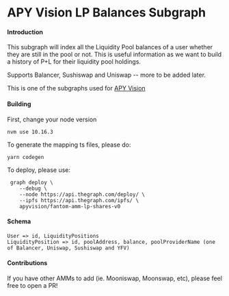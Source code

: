 # APY Vision LP Balances Subgraph

#### Introduction 
This subgraph will index all the Liquidity Pool balances of a user whether they are still in the pool or not. This is useful information as we want to build a history of P+L for their liquidity pool holdings. 

Supports Balancer, Sushiswap and Uniswap -- more to be added later.

This is one of the subgraphs used for [APY Vision](https://apy.vision)

#### Building

First, change your node version
```
nvm use 10.16.3
```

To generate the mapping ts files, please do:
```
yarn codegen
```
To deploy, please use:
```
 graph deploy \
    --debug \
    --node https://api.thegraph.com/deploy/ \
    --ipfs https://api.thegraph.com/ipfs/ \
    apyvision/fantom-amm-lp-shares-v0
```


#### Schema

```
User => id, LiquidityPositions
LiquidityPosition => id, poolAddress, balance, poolProviderName (one of Balancer, Uniswap, Sushiswap and YFV)
```


#### Contributions
If you have other AMMs to add (ie. Mooniswap, Moonswap, etc), please feel free to open a PR!
